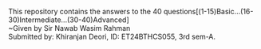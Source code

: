 This repository contains the answers to the 40 questions[(1-15)Basic...(16-30)Intermediate...(30-40)Advanced]
<br>
~Given by Sir Nawab Wasim Rahman
<br>
Submitted by: Khiranjan Deori, ID: ET24BTHCS055, 3rd sem-A.

